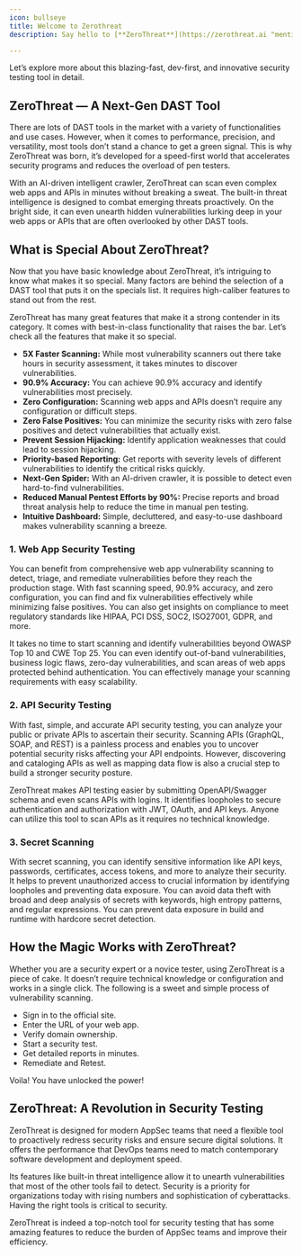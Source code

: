 ```yaml
---
icon: bullseye
title: Welcome to Zerothreat
description: Say hello to [**ZeroThreat**](https://zerothreat.ai "mention"){class="text-red font-bold underline"} — a cutting-edge security scanning platform to empower your application security initiatives. With many new exciting features, it has created buzz and excitement among developers and security experts.

---
```


Let’s explore more about this blazing-fast, dev-first, and innovative security testing tool in detail.

## ZeroThreat — A Next-Gen DAST Tool 

There are lots of DAST tools in the market with a variety of functionalities and use cases. However, when it comes to performance, precision, and versatility, most tools don’t stand a chance to get a green signal. This is why ZeroThreat was born, it’s developed for a speed-first world that accelerates security programs and reduces the overload of pen testers.

With an AI-driven intelligent crawler, ZeroThreat can scan even complex web apps and APIs in minutes without breaking a sweat. The built-in threat intelligence is designed to combat emerging threats proactively. On the bright side, it can even unearth hidden vulnerabilities lurking deep in your web apps or APIs that are often overlooked by other DAST tools.

## What is Special About ZeroThreat? 

Now that you have basic knowledge about ZeroThreat, it’s intriguing to know what makes it so special. Many factors are behind the selection of a DAST tool that puts it on the specials list. It requires high-caliber features to stand out from the rest.

ZeroThreat has many great features that make it a strong contender in its category. It comes with best-in-class functionality that raises the bar. Let’s check all the features that make it so special.

* **5X Faster Scanning:** While most vulnerability scanners out there take hours in security assessment, it takes minutes to discover vulnerabilities.
* **90.9% Accuracy:** You can achieve 90.9% accuracy and identify vulnerabilities most precisely.
* **Zero Configuration:** Scanning web apps and APIs doesn’t require any configuration or difficult steps.
* **Zero False Positives:** You can minimize the security risks with zero false positives and detect vulnerabilities that actually exist.
* **Prevent Session Hijacking:** Identify application weaknesses that could lead to session hijacking.
* **Priority-based Reporting:** Get reports with severity levels of different vulnerabilities to identify the critical risks quickly.
* **Next-Gen Spider:** With an AI-driven crawler, it is possible to detect even hard-to-find vulnerabilities.
* **Reduced Manual Pentest Efforts by 90%:** Precise reports and broad threat analysis help to reduce the time in manual pen testing.
* **Intuitive Dashboard:** Simple, decluttered, and easy-to-use dashboard makes vulnerability scanning a breeze.

### 1. Web App Security Testing 

You can benefit from comprehensive web app vulnerability scanning to detect, triage, and remediate vulnerabilities before they reach the production stage. With fast scanning speed, 90.9% accuracy, and zero configuration, you can find and fix vulnerabilities effectively while minimizing false positives. You can also get insights on compliance to meet regulatory standards like HIPAA, PCI DSS, SOC2, ISO27001, GDPR, and more.

It takes no time to start scanning and identify vulnerabilities beyond OWASP Top 10 and CWE Top 25. You can even identify out-of-band vulnerabilities, business logic flaws, zero-day vulnerabilities, and scan areas of web apps protected behind authentication. You can effectively manage your scanning requirements with easy scalability.

### 2. API Security Testing 

With fast, simple, and accurate API security testing, you can analyze your public or private APIs to ascertain their security. Scanning APIs (GraphQL, SOAP, and REST) is a painless process and enables you to uncover potential security risks affecting your API endpoints. However, discovering and cataloging APIs as well as mapping data flow is also a crucial step to build a stronger security posture.

ZeroThreat makes API testing easier by submitting OpenAPI/Swagger schema and even scans APIs with logins. It identifies loopholes to secure authentication and authorization with JWT, OAuth, and API keys. Anyone can utilize this tool to scan APIs as it requires no technical knowledge.

### 3. Secret Scanning 

With secret scanning, you can identify sensitive information like API keys, passwords, certificates, access tokens, and more to analyze their security. It helps to prevent unauthorized access to crucial information by identifying loopholes and preventing data exposure. You can avoid data theft with broad and deep analysis of secrets with keywords, high entropy patterns, and regular expressions. You can prevent data exposure in build and runtime with hardcore secret detection.

## How the Magic Works with ZeroThreat?

Whether you are a security expert or a novice tester, using ZeroThreat is a piece of cake. It doesn’t require technical knowledge or configuration and works in a single click. The following is a sweet and simple process of vulnerability scanning.

  - Sign in to the official site.
  - Enter the URL of your web app.
  - Verify domain ownership.
  - Start a security test.
  - Get detailed reports in minutes.
  - Remediate and Retest.


Voila! You have unlocked the power!

## ZeroThreat: A Revolution in Security Testing 

ZeroThreat is designed for modern AppSec teams that need a flexible tool to proactively redress security risks and ensure secure digital solutions. It offers the performance that DevOps teams need to match contemporary software development and deployment speed.

Its features like built-in threat intelligence allow it to unearth vulnerabilities that most of the other tools fail to detect. Security is a priority for organizations today with rising numbers and sophistication of cyberattacks. Having the right tools is critical to security.

ZeroThreat is indeed a top-notch tool for security testing that has some amazing features to reduce the burden of AppSec teams and improve their efficiency.
